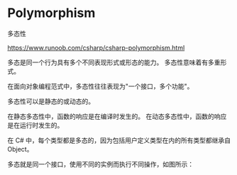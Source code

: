# Polymorphism
多态性


https://www.runoob.com/csharp/csharp-polymorphism.html

多态是同一个行为具有多个不同表现形式或形态的能力。
多态性意味着有多重形式。

在面向对象编程范式中，多态性往往表现为"一个接口，多个功能"。

多态性可以是静态的或动态的。

在静态多态性中，函数的响应是在编译时发生的。
在动态多态性中，函数的响应是在运行时发生的。

在 C# 中，每个类型都是多态的，因为包括用户定义类型在内的所有类型都继承自 Object。

多态就是同一个接口，使用不同的实例而执行不同操作，如图所示：